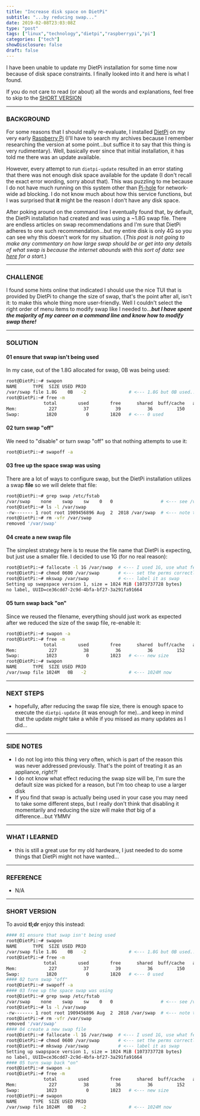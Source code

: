 ```yaml
---
title: "Increase disk space on DietPi"
subtitle: "...by reducing swap..."
date: 2019-02-08T23:03:08Z
type: "post"
tags: ["linux","technology","dietpi","raspberrypi","pi"]
categories: ["tech"]
showDisclosure: false
draft: false
---
```


I have been unable to update my DietPi installation for some time now because of
disk space constraints.  I finally looked into it and here is what I
found.<!--more-->

If you do not care to read (or about) all the words and explanations, feel free
to skip to the [SHORT VERSION](#tldr)

---

### BACKGROUND

For some reasons that I should really re-evaluate, I installed
[DietPi](https://dietpi.com) on my very early
[Raspberry Pi](https://www.raspberrypi.org) (I'll have to search my archives
because I remember researching the version at some point...but suffice it to say
that this thing is very rudimentary).  Well, basically ever since that initial
installation, it has told me there was an update available.

However, every attempt to run `dietpi-update` resulted in an error stating that
there was not enough disk space available for the update (I don't recall the
exact error wording, sorry about that).  This was puzzling to me because I do
not have much running on this system other than [Pi-hole](https://pi-hole.net)
for network-wide ad blocking.  I do not know much about how this service
functions, but I was surprised that **it** might be the reason I don't have any
disk space.

After poking around on the command line I eventually found that, by default, the
DietPi installation had created and was using a ~1.8G swap file.  There are
endless articles on swap recommendations and I'm sure that DietPi adheres to one
such recommendation...but my entire disk is only 4G so you can see why this
doesn't work for my situation.  (*This post is not going to make any commentary
on how large swap should be or get into any details of what swap is because the
internet abounds with this sort of data: see
[here](https://opensource.com/article/18/9/swap-space-linux-systems) for a
start.*)

---

### CHALLENGE

I found some hints online that indicated I should use the nice TUI that is
provided by DietPi to change the size of swap, that's the point after all, isn't
it: to make this whole thing more user-friendly.  Well I couldn't select the
right order of menu items to modify swap like I needed to...***but I have spent
the majority of my career on a command line and know how to modify swap
there!***

---

### SOLUTION

#### 01 ensure that swap isn't being used

In my case, out of the 1.8G allocated for swap, 0B was being used:

~~~bash
root@DietPi:~# swapon
NAME      TYPE  SIZE USED PRIO
/var/swap file 1.8G    0B   -2                # <--- 1.8G but 0B used...
root@DietPi:~# free -m
              total        used        free      shared  buff/cache   available
Mem:            227          37          39          36         150          89
Swap:          1820           0        1820   # <--- 0 used
~~~

#### 02 turn swap "off"

We need to "disable" or turn swap "off" so that nothing attempts to use it:

~~~bash
root@DietPi:~# swapoff -a
~~~

#### 03 free up the space swap was using

There are a lot of ways to configure swap, but the DietPi installation utilizes
a swap **file** so we will delete that file:

~~~bash
root@DietPi:~# grep swap /etc/fstab
/var/swap    none    swap    sw    0   0                  # <--- see /var/swap
root@DietPi:~# ls -l /var/swap
-rw------- 1 root root 1909456896 Aug  2  2018 /var/swap  # <--- note the size
root@DietPi:~# rm -vfr /var/swap 
removed '/var/swap'
~~~

#### 04 create a new swap file

The simplest strategy here is to reuse the file name that DietPi is expecting,
but just use a smaller file.  I decided to use 1G (for no real reason):

~~~bash
root@DietPi:~# fallocate -l 1G /var/swap  # <--- I used 1G, use what feels right
root@DietPi:~# chmod 0600 /var/swap       # <--- set the perms correctly
root@DietPi:~# mkswap /var/swap           # <--- label it as swap
Setting up swapspace version 1, size = 1024 MiB (1073737728 bytes)
no label, UUID=ce36cdd7-2c9d-4bfa-bf27-3a291fa91664
~~~

#### 05 turn swap back "on"

Since we reused the filename, everything should just work as expected after we
reduced the size of the swap file, re-enable it:

~~~bash
root@DietPi:~# swapon -a
root@DietPi:~# free -m
              total        used        free      shared  buff/cache   available
Mem:            227          38          36          36         152          88
Swap:          1023           0        1023   # <--- new size
root@DietPi:~# swapon
NAME      TYPE  SIZE USED PRIO
/var/swap file 1024M   0B   -2                # <--- 1024M now
~~~

---

### NEXT STEPS

* hopefully, after reducing the swap file size, there is enough space to execute
  the `dietpi-update` (it was enough for me)...and keep in mind that the update
  *might* take a while if you missed as many updates as I did...

---

### SIDE NOTES

* I do not log into this thing very often, which is part of the reason this was
  never addressed previously.  That's the point of treating it as an appliance,
  *right?!*
* I do not know what effect reducing the swap size will be, I'm sure the default
  size was picked for a reason, but I'm too cheap to use a larger disk
* If you find that swap is actually being used in your case you may need to
  take some different steps, but I really don't think that disabling it
  momentarily and reducing the size will make *that* big of a difference...but
  YMMV

---

### WHAT I LEARNED

* this is still a great use for my old hardware, I just needed to do some things
  that DietPi might not have wanted...

---

### REFERENCE

<div id="tldr"></div>

* N/A

---

### SHORT VERSION

To avoid **tl;dr** enjoy this instead:

~~~bash
#### 01 ensure that swap isn't being used
root@DietPi:~# swapon
NAME      TYPE  SIZE USED PRIO
/var/swap file 1.8G    0B   -2                # <--- 1.8G but 0B used...
root@DietPi:~# free -m
              total        used        free      shared  buff/cache   available
Mem:            227          37          39          36         150          89
Swap:          1820           0        1820   # <--- 0 used
#### 02 turn swap "off"
root@DietPi:~# swapoff -a
#### 03 free up the space swap was using
root@DietPi:~# grep swap /etc/fstab
/var/swap    none    swap    sw    0   0                  # <--- see /var/swap
root@DietPi:~# ls -l /var/swap
-rw------- 1 root root 1909456896 Aug  2  2018 /var/swap  # <--- note the size
root@DietPi:~# rm -vfr /var/swap 
removed '/var/swap'
#### 04 create a new swap file
root@DietPi:~# fallocate -l 1G /var/swap  # <--- I used 1G, use what feels right
root@DietPi:~# chmod 0600 /var/swap       # <--- set the perms correctly
root@DietPi:~# mkswap /var/swap           # <--- label it as swap
Setting up swapspace version 1, size = 1024 MiB (1073737728 bytes)
no label, UUID=ce36cdd7-2c9d-4bfa-bf27-3a291fa91664
#### 05 turn swap back "on"
root@DietPi:~# swapon -a
root@DietPi:~# free -m
              total        used        free      shared  buff/cache   available
Mem:            227          38          36          36         152          88
Swap:          1023           0        1023   # <--- new size
root@DietPi:~# swapon
NAME      TYPE  SIZE USED PRIO
/var/swap file 1024M   0B   -2                # <--- 1024M now
~~~
